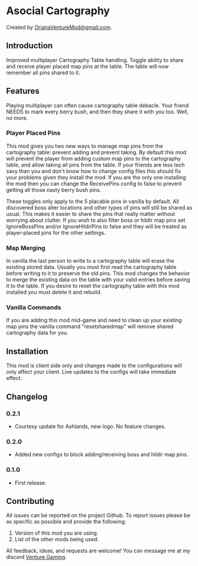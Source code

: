# Asocial Cartography

Created by [OrianaVentureMod@gmail.com](https://github.com/OrianaVenture/VentureValheim).

## Introduction

Improved multiplayer Cartography Table handling. Toggle ability to share and receive player placed map pins at the table. The table will now remember all pins shared to it.

## Features

Playing multiplayer can often cause cartography table debacle. Your friend NEEDS to mark every berry bush, and then they share it with you too. Well, no more.

### Player Placed Pins

This mod gives you two new ways to manage map pins from the cartography table: prevent adding and prevent taking. By default this mod will prevent the player from adding custom map pins to the cartography table, and allow taking all pins from the table. If your friends are less tech savy than you and don't know how to change config files this should fix your problems given they install the mod. If you are the only one installing the mod then you can change the ReceivePins config to false to prevent getting all those nasty berry bush pins.

These toggles only apply to the 5 placable pins in vanilla by default. All discovered boss alter locations and other types of pins will still be shared as usual. This makes it easier to share the pins that really matter without worrying about clutter. If you wish to also filter boss or hildir map pins set IgnoreBossPins and/or IgnoreHildirPins to false and they will be treated as player-placed pins for the other settings.

### Map Merging

In vanilla the last person to write to a cartography table will erase the existing stored data. Usually you must first read the cartography table before writing to it to preserve the old pins. This mod changes the behavior to merge the existing data on the table with your valid entries before saving it to the table. If you desire to reset the cartography table with this mod installed you must delete it and rebuild.

### Vanilla Commands

If you are adding this mod mid-game and need to clean up your existing map pins the vanilla command "resetsharedmap" will remove shared cartography data for you.

## Installation

This mod is client side only and changes made to the configurations will only affect your client. Live updates to the configs will take immediate effect.

## Changelog

### 0.2.1

* Courtesy update for Ashlands, new logo. No feature changes.

### 0.2.0

* Added new configs to block adding/receiving boss and hildir map pins.

### 0.1.0

* First release.

## Contributing

All issues can be reported on the project Github. To report issues please be as specific as possible and provide the following:

1. Version of this mod you are using.
2. List of the other mods being used.

All feedback, ideas, and requests are welcome! You can message me at my discord [Venture Gaming](https://discord.gg/tAd5hapt88).